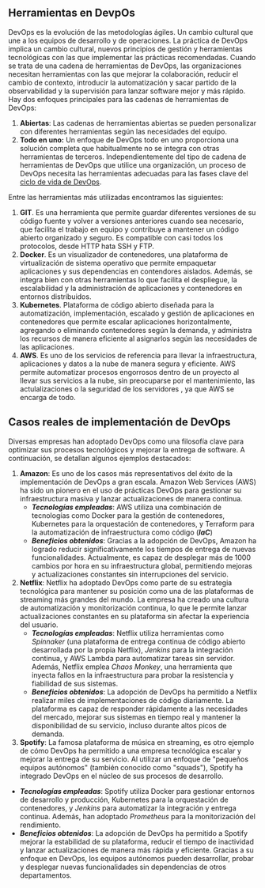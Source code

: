 ## Herramientas en DevpOs
DevOps es la evolución de las metodologías ágiles. Un cambio cultural que une a los equipos de desarrollo y de operaciones. La práctica de DevOps implica un cambio cultural, nuevos principios de gestión y herramientas tecnológicas con las que implementar las prácticas recomendadas.
Cuando se trata de una cadena de herramientas de DevOps, las organizaciones necesitan herramientas con las que mejorar la colaboración, reducir el cambio de contexto, introducir la automatización y sacar partido de la observabilidad y la supervisión para lanzar software mejor y más rápido.
Hay dos enfoques principales para las cadenas de herramientas de DevOps:
1. **Abiertas**: Las cadenas de herramientas abiertas se pueden personalizar con diferentes herramientas según las necesidades del equipo.
2. **Todo en uno:** Un enfoque de DevOps todo en uno proporciona una solución completa que habitualmente no se integra con otras herramientas de terceros.
Independientemente del tipo de cadena de herramientas de DevOps que utilice una organización, un proceso de DevOps necesita las herramientas adecuadas para las fases clave del [ciclo de vida de DevOps](https://unity.com/es/topics/devops-lifecycle).

Entre las herramientas más utilizadas encontramos las siguientes:
1. **GIT**. Es una herramienta que permite guardar diferentes versiones de su código fuente y volver a versiones anteriores cuando sea necesario, que facilita el trabajo en equipo y contribuye a mantener un código abierto organizado y seguro.
Es compatible con casi todos los protocolos, desde HTTP hata SSH y FTP.
2. **Docker**. Es un visualizador de contenedores, una plataforma de virtualización de sistema operativo que permite empaquetar aplicaciones y sus dependencias en contendores aislados. Además, se integra bien con otras herramientas lo que facilita el despliegue, la escalabilidad y la administración de aplicaciones y contenedores en entornos distribuidos.
3. **Kubernetes**. Plataforma de código abierto diseñada para la automatización, implementación, escalado y gestión de aplicaciones en contenedores que permite escalar aplicaciones horizontalmente, agregando o eliminando contenedores según la demanda, y administra los recursos de manera eficiente al asignarlos según las necesidades de las aplicaciones.
4. **AWS**. Es uno de los servicios de referencia para llevar la infraestructura, aplicaciones y datos a la nube de manera segura y eficiente. AWS permite automatizar procesos engorrosos dentro de un proyecto al llevar sus servicios a la nube, sin preocuparse por el mantenimiento, las actulalizaciones o la seguridad de los servidores , ya que AWS se encarga de todo.
   

## Casos reales de implementación de DevOps

Diversas empresas han adoptado DevOps como una filosofía clave para optimizar sus procesos tecnológicos y mejorar la entrega de software. A continuación, se detallan algunos ejemplos destacados:
1. **Amazon**: Es uno de los casos más representativos del éxito de la implementación de DevOps a gran escala. Amazon Web Services (AWS) ha sido un pionero en el uso de prácticas DevOps para gestionar su infraestructura masiva y lanzar
actualizaciones de manera continua.
   * ***Tecnologías empleadas***: AWS utiliza una combinación de tecnologías como Docker para la gestión de contenedores, Kubernetes para la orquestación de contenedores, y Terraform para la automatización de infraestructura como código (***IaC***)
   * ***Beneficios obtenidos***: Gracias a la adopción de DevOps, Amazon ha logrado reducir significativamente los tiempos de entrega de nuevas funcionalidades. Actualmente, es capaz de desplegar más de 1000 cambios por hora en su infraestructura global, permitiendo mejoras y actualizaciones constantes sin interrupciones del servicio.
2. **Netflix**: Netflix ha adoptado DevOps como parte de su estrategia tecnológica para mantener su posición como una de las plataformas de streaming más grandes del mundo. La empresa ha creado una cultura de automatización y monitorización continua, lo que le permite lanzar actualizaciones constantes en su plataforma sin afectar la experiencia del usuario.
   * ***Tecnologías empleadas***: Netflix utiliza herramientas como *Spinnaker* (una plataforma de entrega continua de código abierto desarrollada por la propia Netflix), *Jenkins* para la integración continua, y AWS Lambda para automatizar tareas sin servidor. Además, Netflix emplea *Chaos Monkey*, una herramienta que inyecta fallos en la infraestructura para probar la 
 resistencia y fiabilidad de sus sistemas.
   * ***Beneficios obtenidos***: La adopción de DevOps ha permitido a Netflix realizar miles de implementaciones de código diariamente. La plataforma es capaz de responder rápidamente a las necesidades del mercado, mejorar sus sistemas en tiempo real y mantener la disponibilidad de su servicio, incluso durante altos picos de demanda.
3. **Spotify**: La famosa plataforma de música en streaming, es otro ejemplo de cómo DevOps ha permitido a una empresa tecnológica escalar y mejorar la entrega de su servicio. Al utilizar un enfoque de "pequeños equipos autónomos" (también conocido como "squads"), Spotify ha integrado DevOps en el núcleo de sus procesos de desarrollo.
 * ***Tecnologías empleadas***: Spotify utiliza Docker para gestionar entornos de desarrollo y producción, Kubernetes para la orquestación de contenedores, y *Jenkins* para automatizar la integración y entrega continua. Además, han adoptado *Prometheus* para la monitorización del rendimiento.
* ***Beneficios obtenidos***: La adopción de DevOps ha permitido a Spotify mejorar la estabilidad de su plataforma, reducir el tiempo de inactividad y lanzar actualizaciones de manera más rápida y eficiente. Gracias a su enfoque en DevOps, los equipos autónomos pueden desarrollar, probar y desplegar nuevas funcionalidades sin dependencias de otros departamentos.
